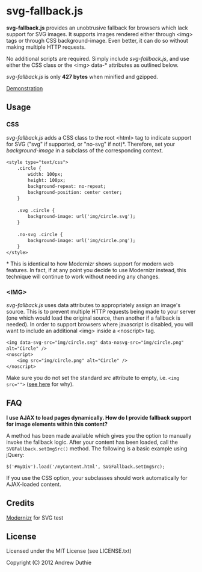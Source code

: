 # svg-fallback.js

__svg-fallback.js__ provides an unobtrusive fallback for browsers which lack support for SVG images. It supports images rendered either through &lt;img&gt; tags or through CSS background-image. Even better, it can do so without making multiple HTTP requests.

No additional scripts are required. Simply include _svg-fallback.js_, and use either the CSS class or the &lt;img&gt; data-* attributes as outlined below.

_svg-fallback.js_ is only __427 bytes__ when minified and gzipped.

[Demonstration](http://aduth.github.com/svg-fallback.js/)

## Usage

### CSS

_svg-fallback.js_ adds a CSS class to the root &lt;html&gt; tag to indicate support for SVG ("svg" if supported, or "no-svg" if not)*. Therefore, set your _background-image_ in a subclass of the corresponding context.

	<style type="text/css">
		.circle {
			width: 100px;
			height: 100px;
			background-repeat: no-repeat;
			background-position: center center;
		}

		.svg .circle {
			background-image: url('img/circle.svg');
		}

		.no-svg .circle {
			background-image: url('img/circle.png');
		}
	</style>

\*  This is identical to how Modernizr shows support for modern web features. In fact, if at any point you decide to use Modernizr instead, this technique will continue to work without needing any changes.

### &lt;IMG&gt;

_svg-fallback.js_ uses data attributes to appropriately assign an image's source. This is to prevent multiple HTTP requests being made to your server (one which would load the original source, then another if a fallback is needed). In order to support browsers where javascript is disabled, you will want to include an additional &lt;img&gt; inside a &lt;noscript&gt; tag.

	<img data-svg-src="img/circle.svg" data-nosvg-src="img/circle.png" alt="Circle" />
	<noscript>
		<img src="img/circle.png" alt="Circle" />
	</noscript>

Make sure you do not set the standard _src_ attribute to empty, i.e. ```<img src="">``` ([see here](http://www.nczonline.net/blog/2009/11/30/empty-image-src-can-destroy-your-site/) for why).

## FAQ

__I use AJAX to load pages dynamically. How do I provide fallback support for image elements within this content?__

A method has been made available which gives you the option to manually invoke the fallback logic. After your content has been loaded, call the ```SVGFallback.setImgSrc()``` method. The following is a basic example using jQuery:

```
$('#myDiv').load('/myContent.html', SVGFallback.setImgSrc);
```

If you use the CSS option, your subclasses should work automatically for AJAX-loaded content.

## Credits

[Modernizr](http://modernizr.com/) for SVG test

## License

Licensed under the MIT License (see LICENSE.txt)

Copyright (C) 2012 Andrew Duthie
